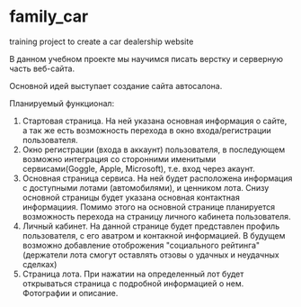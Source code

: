 # family_car
training project to create a car dealership website

В данном учебном проекте мы научимся писать верстку и серверную часть веб-сайта.

Основной идей выступает создание сайта автосалона. 

Планируемый функционал:
  1. Стартовая страница. На ней указана основная информация о сайте, а так же есть возможность перехода в окно входа/регистрации пользователя.
  2. Окно регистрации (входа в аккаунт) пользователя, в последующем возможно интеграция со сторонними именитыми сервисами(Goggle, Apple, Microsoft), т.е. вход через акаунт.
  3. Основная страница сервиса. На ней будет расположена информация с доступными лотами (автомобилями), и ценником лота. Снизу основной страницы будет указана основная контактная информациия. Помимо этого на основной странице планируется возможность перехода на страницу личного кабинета пользователя.
  4. Личный кабинет. На данной странице будет представлен профиль пользователя, с его аватром и контакной информацией. В будущем возможно добавление отоброжения "социального рейтинга" (держатели лота смогут оставлять отзовы о удачных и неудачных сделках)
  5. Страница лота. При нажатии на определенный лот будет открываться страница с подробной информацией о нем. Фотографии и описание.
